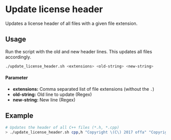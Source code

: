 # Update license header

Updates a license header of all files with a given file extension.


## Usage

Run the script with the old and new header lines. This updates all files accordingly.

```bash
./update_license_header.sh <extensions> <old-string> <new-string>
```


#### Parameter

- **extensions:** Comma separated list of file extensions (without the `.`)
- **old-string:** Old line to update (Regex)
- **new-string:** New line (Regex)


## Example

```bash
# Updates the header of all C++ files (*.h, *.cpp)
> ./update_license_header.sh cpp,h "Copyright \(C\) 2017 offa" "Copyright (C) 2017-2018 offa"
```

